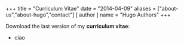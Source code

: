 +++
title = "Curriculum Vitae"
date = "2014-04-09"
aliases = ["about-us","about-hugo","contact"]
[ author ]
  name = "Hugo Authors"
+++

Download the last version of my **curriculum vitae**:

* ciao



